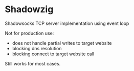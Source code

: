 # Shadowzig
Shadowsocks TCP server implementation using event loop

Not for production use:
- does not handle partial writes to target website
- blocking dns resolution
- blocking connect to target website call

Still works for most cases.